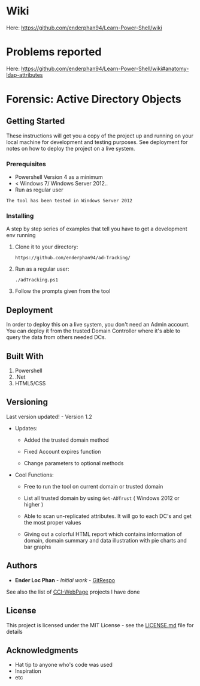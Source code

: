 # Wiki

Here: https://github.com/enderphan94/Learn-Power-Shell/wiki

# Problems reported

Here: https://github.com/enderphan94/Learn-Power-Shell/wiki#anatomy-ldap-attributes


# Forensic: Active Directory Objects

## Getting Started

These instructions will get you a copy of the project up and running on your local machine for development and testing purposes. See deployment for notes on how to deploy the project on a live system.

### Prerequisites

- Powershell Version 4 as a minimum 
- < Windows 7/ Windows Server 2012..
- Run as regular user

```
The tool has been tested in Windows Server 2012
```

### Installing

A step by step series of examples that tell you have to get a development env running

1. Clone it to your directory:

    `https://github.com/enderphan94/ad-Tracking/`
    
2. Run as a regular user:

    `./adTracking.ps1`
    
3. Follow the prompts given from the tool

## Deployment

In order to deploy this on a live system, you don't need an Admin account. You can deploy it from the trusted Domain Controller where it's able to query the data from others needed DCs.

## Built With

1. Powershell 
2. .Net 
3. HTML5/CSS

## Versioning

Last version updated! - Version 1.2

- Updates:

    + Added the trusted domain method
    
    + Fixed Account expires function
    
    + Change parameters to optional methods
    
- Cool Functions:

    + Free to run the tool on current domain or trusted domain
    
    + List all trusted domain by using `Get-ADTrust` ( Windows 2012 or higher )
    
    + Able to scan un-replicated attributes. It will go to each DC's and get the most proper values
    
    + Giving out a colorful HTML report which contains information of domain, domain summary and data illustration with pie charts and bar graphs


## Authors

* **Ender Loc Phan** - *Initial work* - [GitRespo](https://github.com/enderphan94)

See also the list of [CCI-WebPage](enderphan.2wy.info) projects I have done 

## License

This project is licensed under the MIT License - see the [LICENSE.md](LICENSE.md) file for details

## Acknowledgments

* Hat tip to anyone who's code was used
* Inspiration
* etc
